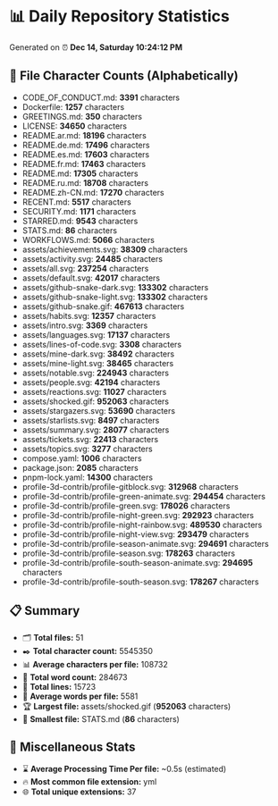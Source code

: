 # 📊 Daily Repository Statistics
Generated on ⏰ **Dec 14, Saturday 10:24:12 PM**

## 📂 File Character Counts (Alphabetically)
- CODE_OF_CONDUCT.md: **3391** characters
- Dockerfile: **1257** characters
- GREETINGS.md: **350** characters
- LICENSE: **34650** characters
- README.ar.md: **18196** characters
- README.de.md: **17496** characters
- README.es.md: **17603** characters
- README.fr.md: **17463** characters
- README.md: **17305** characters
- README.ru.md: **18708** characters
- README.zh-CN.md: **17270** characters
- RECENT.md: **5517** characters
- SECURITY.md: **1171** characters
- STARRED.md: **9543** characters
- STATS.md: **86** characters
- WORKFLOWS.md: **5066** characters
- assets/achievements.svg: **38309** characters
- assets/activity.svg: **24485** characters
- assets/all.svg: **237254** characters
- assets/default.svg: **42017** characters
- assets/github-snake-dark.svg: **133302** characters
- assets/github-snake-light.svg: **133302** characters
- assets/github-snake.gif: **467613** characters
- assets/habits.svg: **12357** characters
- assets/intro.svg: **3369** characters
- assets/languages.svg: **17137** characters
- assets/lines-of-code.svg: **3308** characters
- assets/mine-dark.svg: **38492** characters
- assets/mine-light.svg: **38465** characters
- assets/notable.svg: **224943** characters
- assets/people.svg: **42194** characters
- assets/reactions.svg: **11027** characters
- assets/shocked.gif: **952063** characters
- assets/stargazers.svg: **53690** characters
- assets/starlists.svg: **8497** characters
- assets/summary.svg: **28077** characters
- assets/tickets.svg: **22413** characters
- assets/topics.svg: **3277** characters
- compose.yaml: **1006** characters
- package.json: **2085** characters
- pnpm-lock.yaml: **14300** characters
- profile-3d-contrib/profile-gitblock.svg: **312968** characters
- profile-3d-contrib/profile-green-animate.svg: **294454** characters
- profile-3d-contrib/profile-green.svg: **178026** characters
- profile-3d-contrib/profile-night-green.svg: **292923** characters
- profile-3d-contrib/profile-night-rainbow.svg: **489530** characters
- profile-3d-contrib/profile-night-view.svg: **293479** characters
- profile-3d-contrib/profile-season-animate.svg: **294691** characters
- profile-3d-contrib/profile-season.svg: **178263** characters
- profile-3d-contrib/profile-south-season-animate.svg: **294695** characters
- profile-3d-contrib/profile-south-season.svg: **178267** characters

## 📋 Summary
- 🗂️ **Total files:** 51
- ✒️ **Total character count:** 5545350
- 📊 **Average characters per file:** 108732
- 📝 **Total word count:** 284673
- 🧾 **Total lines:** 15723
- 📐 **Average words per file:** 5581
- 🏆 **Largest file:** assets/shocked.gif (**952063** characters)
- 🥉 **Smallest file:** STATS.md (**86** characters)

## 🌟 Miscellaneous Stats
- ⌛ **Average Processing Time Per file:** ~0.5s (estimated)
- 🔥 **Most common file extension:** yml
- 🌐 **Total unique extensions:** 37
